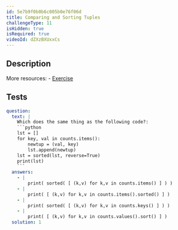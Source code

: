 ```yaml
---
id: 5e7b9f0b0b6c005b0e76f06d
title: Comparing and Sorting Tuples
challengeType: 11
isHidden: true
isRequired: true
videoId: dZXzBXUxxCs
---
```


## Description
<section id='description'>
More resources:
- <a href="https://www.youtube.com/watch?v=EhQxwzyT16E" target='_blank'>Exercise</a>
</section>

## Tests
<section id='tests'>

```yml
question:
  text: |
    Which does the same thing as the following code?:
    ```python
    lst = []
    for key, val in counts.items():
        newtup = (val, key)
        lst.append(newtup)
    lst = sorted(lst, reverse=True)
    print(lst)
    ```
  answers:
    - |
        print( sorted( [ (k,v) for k,v in counts.items() ] ) )
    - |
        print( [ (k,v) for k,v in counts.items().sorted() ] )
    - |
        print( sorted( [ (k,v) for k,v in counts.keys() ] ) )
    - |
        print( [ (k,v) for k,v in counts.values().sort() ] )
  solution: 1
```

</section>
